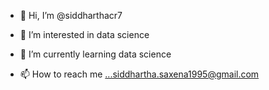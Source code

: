 - 👋 Hi, I’m @siddharthacr7
- 👀 I’m interested in data science
- 🌱 I’m currently learning data science

- 📫 How to reach me ...siddhartha.saxena1995@gmail.com

<!---
siddharthacr7/siddharthacr7 is a ✨ special ✨ repository because its `README.md` (this file) appears on your GitHub profile.
You can click the Preview link to take a look at your changes.
--->
